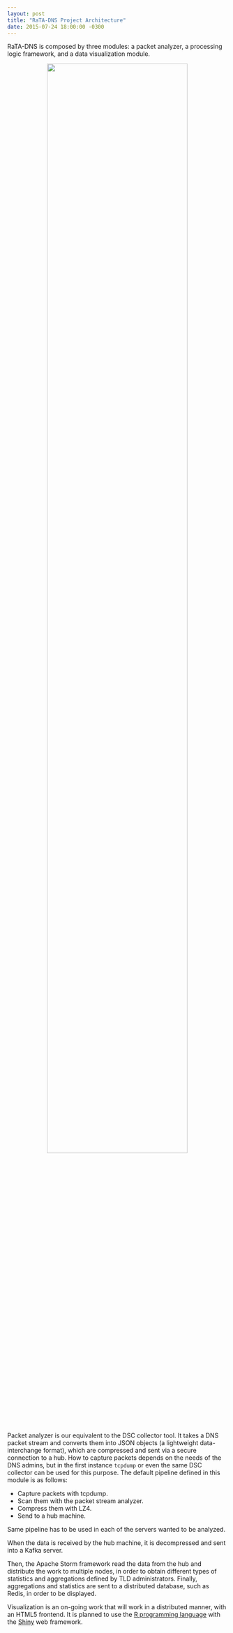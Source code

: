 ```yaml
---
layout: post
title: "RaTA-DNS Project Architecture"
date: 2015-07-24 18:00:00 -0300
---
```


RaTA-DNS is composed by three modules: a packet analyzer, a processing logic framework, and a data visualization module.

<center>
<img src={{site.baseurl}}/images/Arquitectura_trans.png width=80%>
</center>

Packet analyzer is our equivalent to the DSC collector tool. It takes a DNS packet stream and converts them into JSON objects (a lightweight data-interchange format), which are compressed and sent via a secure connection to a hub. How to capture packets depends on the needs of the DNS admins, but in the first instance `tcpdump` or even the same DSC collector can be used for this purpose. The default pipeline defined in
this module is as follows:

- Capture packets with tcpdump.
- Scan them with the packet stream analyzer.
- Compress them with LZ4.
- Send to a hub machine.

Same pipeline has to be used in each of the servers wanted to be analyzed.

When the data is received by the hub machine, it is decompressed and sent into a Kafka server.

Then, the Apache Storm framework read the data from the hub and distribute the work to multiple nodes, in order to obtain different types of statistics and aggregations defined by TLD administrators. Finally, aggregations and statistics are sent to a distributed database, such as Redis, in order to be displayed.

Visualization is an on-going work that will work in a distributed manner, with an HTML5 frontend. It is planned to use the [R programming language](http://www.r-project.org/) with the [Shiny](http://shiny.rstudio.com/) web framework.

